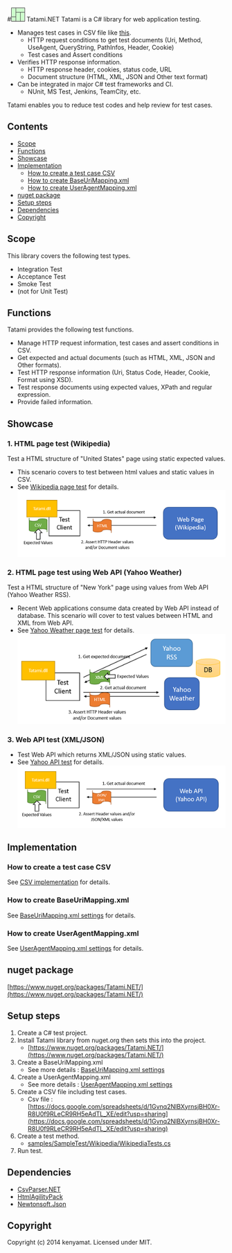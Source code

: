 #![tatami](docs/imgs/tatami_s.png) Tatami.NET
Tatami is a C# library for web application testing.

* Manages test cases in CSV file like [this](https://docs.google.com/spreadsheets/d/1Gvnq2NlBXyrnsjBH0Xr-R8U0f9RLeCR9RH5eAdTL_XE/edit?usp=sharing).
	* HTTP request conditions to get test documents (Uri, Method, UseAgent, QueryString, PathInfos, Header, Cookie)
	* Test cases and Assert conditions
* Verifies HTTP response information.
	* HTTP response header, cookies, status code, URL
	* Document structure (HTML, XML, JSON and Other text format) 
* Can be integrated in major C# test frameworks and CI.
	* NUnit, MS Test, Jenkins, TeamCity, etc.

Tatami enables you to reduce test codes and help review for test cases.

## Contents
* [Scope](#Scope)
* [Functions](#Functions)
* [Showcase](#Showcase)
* [Implementation](#Implementation)
	* [How to create a test case CSV](#CSV_implementation)
	* [How to create BaseUriMapping.xml](#BaseUriMapping.xml_settings)
	* [How to create UserAgentMapping.xml](#UserAgentMapping.xml_settings)
* [nuget package](#nuget_package)
* [Setup steps](#Setup_steps)
* [Dependencies](#Dependencies)
* [Copyright](#Copyright)

## <a name="Scope">Scope</a> 
This library covers the following test types.
* Integration Test
* Acceptance Test
* Smoke Test
* (not for Unit Test)

## <a name="Functions">Functions</a>
Tatami provides the following test functions.
* Manage HTTP request information, test cases and assert conditions in CSV.
* Get expected and actual documents (such as HTML, XML, JSON and Other formats).
* Test HTTP response information (Uri, Status Code, Header, Cookie, Format using XSD).
* Test response documents using expected values, XPath and regular expression.
* Provide failed information.  

## <a name="Showcase">Showcase</a>
### 1. HTML page test (Wikipedia)
Test a HTML structure of "United States" page using static expected values.
* This scenario covers to test between html values and static values in CSV.
* See [Wikipedia page test](docs/sc_wikipedia.md) for details. 
![sample1](docs/imgs/sample1.png)


### 2. HTML page test using Web API (Yahoo Weather)
Test a HTML structure of "New York" page using values from Web API (Yahoo Weather RSS).
* Recent Web applications consume data created by Web API instead of database. This scenario will cover to test values between HTML and XML from Web API.
* See [Yahoo Weather page test](docs/sc_yahoo_weather.md) for details.
![sample2](docs/imgs/sample2.png)


### 3. Web API test (XML/JSON)
* Test Web API which returns XML/JSON using static values.
* See [Yahoo API test](docs/sc_yahoo_api.md) for details.
![sample3](docs/imgs/sample3.png)

## <a name="Implementation">Implementation</a>
### <a name="CSV_implementation">How to create a test case CSV</a>
See [CSV implementation][] for details.

### <a name="BaseUriMapping.xml_settings">How to create BaseUriMapping.xml</a>
See [BaseUriMapping.xml settings][] for details.

### <a name="UserAgentMapping.xml_settings">How to create UserAgentMapping.xml</a>
See [UserAgentMapping.xml settings][] for details.

## <a name="nuget_package">nuget package</a>
[https://www.nuget.org/packages/Tatami.NET/](https://www.nuget.org/packages/Tatami.NET/)

## <a name="Setup_steps">Setup steps</a>
1. Create a C# test project. 
1. Install Tatami library from nuget.org then sets this into the project.
	* [https://www.nuget.org/packages/Tatami.NET/](https://www.nuget.org/packages/Tatami.NET/)
1. Create a BaseUriMapping.xml
	* See more details : [BaseUriMapping.xml settings][]
1. Create a UserAgentMapping.xml 
	* See more details : [UserAgentMapping.xml settings][]
1. Create a CSV file including test cases.
	* Csv file : [https://docs.google.com/spreadsheets/d/1Gvnq2NlBXyrnsjBH0Xr-R8U0f9RLeCR9RH5eAdTL_XE/edit?usp=sharing](https://docs.google.com/spreadsheets/d/1Gvnq2NlBXyrnsjBH0Xr-R8U0f9RLeCR9RH5eAdTL_XE/edit?usp=sharing)	
1. Create a test method.
	* [samples/SampleTest/Wikipedia/WikipediaTests.cs](samples/SampleTest/Wikipedia/WikipediaTests.cs)
1. Run test.

## <a name="Dependencies">Dependencies</a>
* [CsvParser.NET](https://github.com/kenyamat/CsvParser)
* [HtmlAgilityPack](http://htmlagilitypack.codeplex.com/)
* [Newtonsoft.Json](http://james.newtonking.com/json)

## <a name="Copyright">Copyright</a>
Copyright (c) 2014 kenyamat. Licensed under MIT.

[CSV implementation]: docs/csv_implementation.md
[BaseUriMapping.xml settings]: docs/BaseUriMapping.md
[UserAgentMapping.xml settings]: docs/UserAgentMapping.md